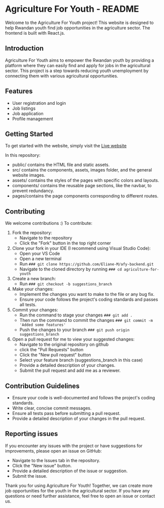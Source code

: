 # Agriculture For Youth - README

Welcome to the Agriculture For Youth project! This website is designed to help Rwandan youth find job opportunities in the agriculture sector. The frontend is built with React.js.

## Introduction

Agriculture For Youth aims to empower the Rwandan youth by providing a platform where they can easily find and apply for jobs in the agricultural sector. This project is a step towards reducing youth unemployment by connecting them with various agricultural opportunities.

## Features

- User registration and login
- Job listings
- Job application
- Profile management

## Getting Started
To get started with the website, simply visit the [Live website](https://sfy-frontend-app.vercel.app/courses)

In this repository: 
- public/ contains the HTML file and static assets.
- src/ contains the components, assets, images folder, and the general website images.
- assets/ contains the styles of the pages with specific colors and layouts.
- components/ contains the reusable page sections, like the navbar, to prevent redundancy.
- pages/contains the page components corresponding to different routes.


## Contributing

We welcome contributions :) To contribute:
1) Fork the repository:
   - Navigate to the repository
   - Click the "Fork" button in the top right corner
2) Clone your fork in your IDE (I recommend using Visual Studio Code):
   - Open your VS Code
   - Open a new terminal
   - Run
     `### git clone https://github.com/Eliane-M/afy-backend.git`
   - Navigate to the cloned directory by running
     `### cd agriculture-for-youth`
3) Create a new branch:
   - Run
     `### git checkout -b suggestions_branch`
4) Make your changes:
   - Implement the changes you want to make to the file or any bug fix.
   - Ensure your code follows the project's coding standards and passes all tests.
5) Commit your changes:
   - Run the command to stage your changes
     `### git add .`
   - Then run the command to commit the changes
     `### git commit -m 'Added some features'`
   - Push the changes to your branch
     `### git push origin suggestions_branch`
6) Open a pull request for me to view your suggested changes:
   - Navigate to the original repository on github
   - click the "Pull Requests" button
   - Click the "New pull request" button
   - Select your feature branch (suggestions_branch in this case)
   - Provide a detailed description of your changes.
   - Submit the pull request and add me as a reviewer.
  
## Contribution Guidelines
- Ensure your code is well-documented and follows the project's coding standards.
- Write clear, concise commit messages.
- Ensure all tests pass before submitting a pull request.
- Provide a detailed description of your changes in the pull request.


## Reporting issues
If you encounter any issues with the project or have suggestions for improvements, please open an issue on GitHub:

- Navigate to the Issues tab in the repository.
- Click the "New issue" button.
- Provide a detailed description of the issue or suggestion.
- Submit the issue.

Thank you for using Agriculture For Youth! Together, we can create more job opportunities for the youth in the agricultural sector.
If you have any questions or need further assistance, feel free to open an issue or contact us.
 

